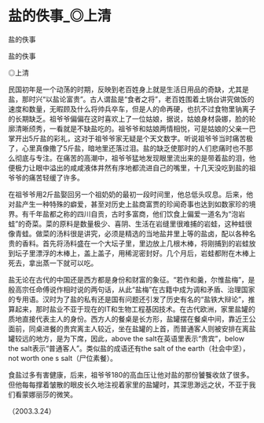 # 盐的佚事_◎上清

盐的佚事

盐的佚事

◎上清

民国初年是一个动荡的时期，反映到老百姓身上就是生活日用品的奇缺，尤其是盐，那时兴“以盐论富贵”。古人谓盐是“食者之将”，老百姓围着土锅台讲究做饭的速度和数量，无暇顾及什么将帅兵卒车，但是人的命再硬，也抗不过食物里钠离子的长期缺乏。祖爷爷偏偏在这时喜欢上了一位姑娘，据说，姑娘身材袅娜，脸的轮廓清晰颀秀，一看就是不缺盐吃的。祖爷爷和姑娘两情相悦，可是姑娘的父亲一巴掌开出5斤盐的彩礼，这对于祖爷爷家无疑是个天文数字。听说祖爷爷当时痛苦极了，心里真像撒了5斤盐，暗地里还落过泪。盐的缺乏使那时的人们悲痛时也不那么彻底与专注。在痛苦的高潮中，祖爷爷猛地发现眼里流出来的是带着盐的泪，他便极力让眼中溢出的咸咸液体井然有序地都流进自己的嘴里，十几天没吃到盐的祖爷爷的痛苦轻缓了许多。

在祖爷爷用2斤盐娶回另一个祖奶奶的最初一段时间里，他总低头叹息。后来，他对盐产生一种特殊的癖爱，甚至对历史上盐商富贾的珍闻奇事也达到如数家珍的境界。有千年盐都之称的四川自贡，古时多富商，他们饮食上偏爱一道名为“泡岩蛙”的奇菜。菜的原料是数量极少、喜阴、生活在岩缝里很难捕的岩蛙，这种蛙很像青蛙。做菜的汤料很是讲究，必须是精选的当地盐井里上等的盐卤，配以各种名贵的香料。首先将汤料盛在一个大坛子里，里边放上几根木棒，将刚捕到的岩蛙放到坛子里漂浮的木棒上，盖上盖子，用稀泥密封好。几个月后，岩蛙都附在木棒上死去，拿出蒸一下就可以吃。

盐无论在古代的中国还是西方都是身份和财富的象征。“若作和羹，尔惟盐梅”，是殷高宗任命傅说作相时说的两句话，从此“盐梅”在古籍中成为调和矛盾、治理国家的专用语。汉时为了盐的私有还是国有问题还引发了历史有名的“盐铁大辩论”，推算起来，那时盐业不亚于现在的IT和生物工程基因技术。在古代欧洲，家里盐罐的质地直接代表主人的身份。西方人的餐桌是长方形，盐罐摆在餐桌中间，靠近王公面前，同桌进餐的贵宾离主人较近，坐在盐罐的上首，而普通客人则被安排在离盐罐较远的地方，是为下席，因此，above the salt在英语里表示“贵宾”，below the salt表示“普通客人”。类似盐的成语还有the salt of the earth（社会中坚），not worth one s salt（尸位素餐）。

食盐过多有害健康，后来，祖爷爷180的高血压让他对盐的那份饕餮收敛了很多。但他每每撑着皱散的眼皮长久地注视着家里的盐罐时，其深思渺远之状，不亚于我们看蒙娜丽莎的微笑。

（2003.3.24）
